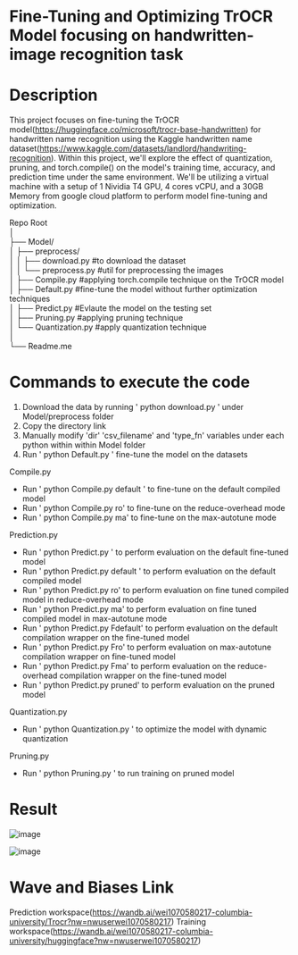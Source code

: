 # Fine-Tuning and Optimizing TrOCR Model focusing on handwritten-image recognition task


# Description
This project focuses on fine-tuning the TrOCR model(https://huggingface.co/microsoft/trocr-base-handwritten) for handwritten name recognition using the Kaggle handwritten name dataset(https://www.kaggle.com/datasets/landlord/handwriting-recognition). Within this project, we'll explore the effect of quantization, pruning, and torch.compile() on the model's training time, accuracy, and prediction time under the same environment. We'll be utilizing a virtual machine with a setup of 1 Nividia T4 GPU, 4 cores vCPU, and a 30GB Memory from google cloud platform to perform model fine-tuning and optimization. 


Repo Root                                                                                                                                                                                                                                                                                                                                    
│                                                                                                                                                                                                                                                                                                                                            
├── Model/                                                                                                                                                                                                                                                                                                                                   
│   ├── preprocess/     
│   │   ├── download.py    #to download the dataset                                                                                                                                                                                                                                                                                          
│   │   └── preprocess.py  #util for preprocessing the images                                                                                                                                                                                                                                                                                
│   ├── Compile.py         #applying torch.compile technique on the TrOCR model                                                                                                                                                                                                                                                              
│   ├── Default.py         #fine-tune the model without further optimization techniques                                                                                                                                                                                                                                                      
│   ├── Predict.py         #Evlaute the model on the testing set                                                                                                                                                                                                                                                                             
│   ├── Pruning.py         #applying pruning technique                                                                                                                                                                                                                                                                                       
│   └── Quantization.py    #apply quantization technique                                                                                                                                                                                                                                                                                     
│                                                                                                                                                                                                                                                                                                                                            
└── Readme.me            


# Commands to execute the code

1. Download the data by running ' python download.py ' under Model/preprocess folder
2. Copy the directory link
3. Manually modify 'dir' 'csv_filename' and 'type_fn' variables under each python within within Model folder
4. Run ' python Default.py ' fine-tune the model on the datasets

Compile.py
  - Run ' python Compile.py default ' to fine-tune on the default compiled model
  - Run ' python Compile.py ro' to fine-tune on the reduce-overhead mode
  - Run ' python Compile.py ma' to fine-tune on the max-autotune mode

Prediction.py
  - Run ' python Predict.py ' to perform evaluation on the default fine-tuned model
  - Run ' python Predict.py default ' to perform evaluation on the default compiled model
  - Run ' python Predict.py ro' to perform evaluation on fine tuned compiled model in reduce-overhead mode
  - Run ' python Predict.py ma' to perform evaluation on fine tuned compiled model in max-autotune mode
  - Run ' python Predict.py Fdefault' to perform evaluation on the default compilation wrapper on the fine-tuned model
  - Run ' python Predict.py Fro' to perform evaluation on max-autotune compilation wrapper on fine-tuned model
  - Run ' python Predict.py Fma' to perform evaluation on the reduce-overhead compilation wrapper on the fine-tuned model
  - Run ' python Predict.py pruned' to perform evaluation on the pruned model

Quantization.py
  - Run ' python Quantization.py ' to optimize the model with dynamic quantization

Pruning.py
  - Run ' python Pruning.py ' to run training on pruned model


# Result
![image](https://github.com/user-attachments/assets/8ae04361-f66f-442a-8e61-aa724c3f15d7)

![image](https://github.com/user-attachments/assets/205a411a-eb34-4dfb-9091-caabf46276ac)






# Wave and Biases Link
Prediction workspace(https://wandb.ai/wei1070580217-columbia-university/Trocr?nw=nwuserwei1070580217)
Training workspace(https://wandb.ai/wei1070580217-columbia-university/huggingface?nw=nwuserwei1070580217)
